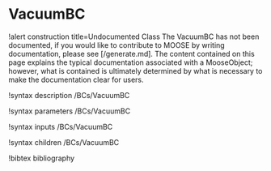 <!-- MOOSE Documentation Stub: Remove this when content is added. -->

# VacuumBC

!alert construction title=Undocumented Class
The VacuumBC has not been documented, if you would like to contribute to MOOSE by
writing documentation, please see [/generate.md]. The content contained on this page explains
the typical documentation associated with a MooseObject; however, what is contained is ultimately
determined by what is necessary to make the documentation clear for users.

!syntax description /BCs/VacuumBC

!syntax parameters /BCs/VacuumBC

!syntax inputs /BCs/VacuumBC

!syntax children /BCs/VacuumBC

!bibtex bibliography
